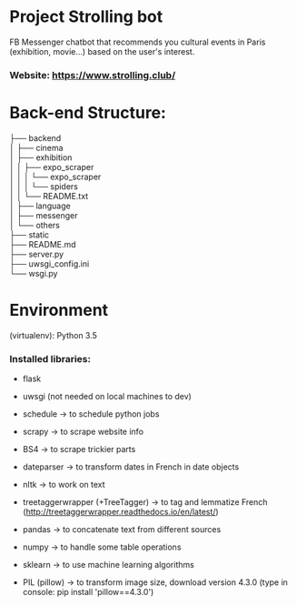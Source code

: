 # Project Strolling bot

FB Messenger chatbot that recommends you cultural events in Paris (exhibition, movie...) based on the user's interest.

### Website: https://www.strolling.club/ 

# Back-end Structure:   

├── backend   
│   ├── cinema  
│   ├── exhibition  
│   │   ├── expo_scraper  
│   │   │   └── expo_scraper  
│   │   │       └── spiders  
│   │   └── README.txt  
│   ├── language   
│   ├── messenger   
│   └── others  
├── static   
├── README.md                   
├── server.py                 
├── uwsgi_config.ini                  
└── wsgi.py             

# Environment 

(virtualenv): Python 3.5  

### Installed libraries:  
* flask   
* uwsgi (not needed on local machines to dev)  
* schedule -> to schedule python jobs  

* scrapy -> to scrape website info  
* BS4 -> to scrape trickier parts

* dateparser -> to transform dates in French in date objects
* nltk -> to work on text  
* treetaggerwrapper (+TreeTagger) -> to tag and lemmatize French   (http://treetaggerwrapper.readthedocs.io/en/latest/)   

* pandas -> to concatenate text from different sources
* numpy -> to handle some table operations
* sklearn -> to use machine learning algorithms

* PIL (pillow) -> to transform image size, download version 4.3.0 (type in console: pip install 'pillow==4.3.0')


